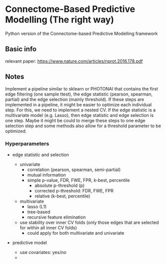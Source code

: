 # Connectome-Based Predictive Modelling (The right way)
Python version of the Connectome-based Predictive Modelling framework

## Basic info
relevant paper: https://www.nature.com/articles/nprot.2016.178.pdf

## Notes
Implement a pipeline similar to sklearn or PHOTONAI that contains the first edge filtering (one sample ttest),
the edge statistic (pearson, spearman, partial) and the edge selection (mainly threshold).
If these steps are implemented in a pipeline, it might be easier to optimize each individual step. For this, we need
to implement a nested CV.
If the edge statistic is a multivariate model (e.g. Lasso), then edge statistic and edge selection is one step. Maybe
it might be could to merge these steps to one edge selection step and some methods also allow for a threshold parameter
to be optimized.

### Hyperparameters
- edge statistic and selection
    - univariate
        - correlation (pearson, spearman, semi-partial)
        - mutual information
        - simple p-value, FDR, FWE, FPR, k-best, percentile
            - absolute p-threshold (p)
            - corrected p-threshold: FDR, FWE, FPR
            - relative (k-best, percentile)
    - multivariate
        - lasso (L1)
        - tree-based
        - recursive feature elimination
    - use stability over inner CV folds (only those edges that are selected for within all inner CV folds)
        - could apply for both multivariate and univariate

- predictive model
    - use covariates: yes/no
    -